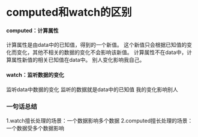 # computed和watch的区别
#### computed：计算属性
计算属性是由data中的已知值，得到的一个新值。
这个新值只会根据已知值的变化而变化，其他不相关的数据的变化不会影响该新值。
计算属性不在data中，计算属性新值的相关已知值在data中。
别人变化影响我自己。

#### watch：监听数据的变化
监听data中数据的变化
监听的数据就是data中的已知值
我的变化影响别人
### 一句话总结
1.watch擅长处理的场景：一个数据影响多个数据
2.computed擅长处理的场景：一个数据受多个数据影响
